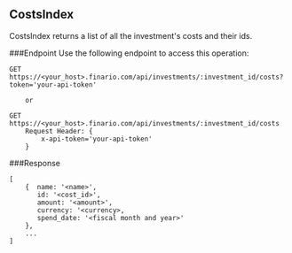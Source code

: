 CostsIndex
----------
CostsIndex returns a list of all the investment's costs and their ids.

###Endpoint
Use the following endpoint to access this operation:

	GET
	https://<your_host>.finario.com/api/investments/:investment_id/costs?token='your-api-token'

        or

	GET
    https://<your_host>.finario.com/api/investments/:investment_id/costs
        Request Header: {
            x-api-token='your-api-token'
        }

###Response

    [
        {  name: '<name>',
           id: '<cost_id>',
           amount: '<amount>',
           currency: '<currency>,
           spend_date: '<fiscal month and year>'
        },
        ...
    ]
